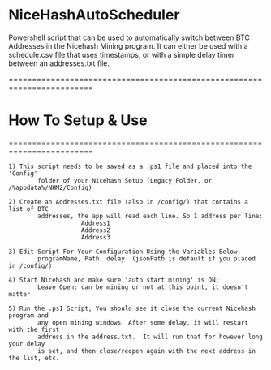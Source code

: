 # NiceHashAutoScheduler

Powershell script that can be used to automatically switch between BTC Addresses in the Nicehash Mining program. It can either be used with a schedule.csv file that uses timestamps, or with a simple delay timer between an addresses.txt file.

 ========================================================================
#			How To Setup & Use
 ========================================================================
 
 
	1) This script needs to be saved as a .ps1 file and placed into the 'Config'
			folder of your Nicehash Setup (Legacy Folder, or /%appdata%/NHM2/Config)

	2) Create an Addresses.txt file (also in /config/) that contains a list of BTC 
			addresses, the app will read each line. So 1 address per line:
						Address1
						Address2
						Address3

	3) Edit Script For Your Configuration Using the Variables Below;
			programName, Path, delay  (jsonPath is default if you placed in /config/)

	4) Start Nicehash and make sure 'auto start mining' is ON;
			Leave Open; can be mining or not at this point, it doesn't matter

	5) Run the .ps1 Script; You should see it close the current Nicehash program and
			any open mining windows. After some delay, it will restart with the first
			address in the address.txt.  It will run that for however long your delay
			is set, and then close/reopen again with the next address in the list, etc.
